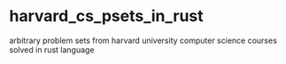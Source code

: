 # harvard_cs_psets_in_rust
arbitrary problem sets from harvard university computer science courses solved in rust language
